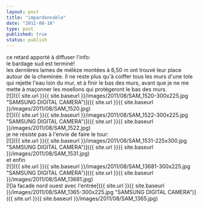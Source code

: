 ```yaml
---
layout: post
title: "impardonnable"
date: "2011-08-18"
type: post
published: true
status: publish
---
```


ce retard apporté à diffuser l'info:  
le bardage sud est terminé!  
les dernières lames de mélèze montées à 6,50 m ont trouvé leur place autour de la cheminée. Il ne reste plus qu'à coiffer tous les murs d'une tole qui rejette l'eau loin du mur, et à finir le bas des murs, avant que je ne me mette à maçonner les moellons qui protégeront le bas des murs.  
[![]({{ site.url }}{{ site.baseurl }}/images/2011/08/SAM_1520-300x225.jpg "SAMSUNG DIGITAL CAMERA")]({{ site.url }}{{ site.baseurl }}/images/2011/08/SAM_1520.jpg)  
[![]({{ site.url }}{{ site.baseurl }}/images/2011/08/SAM_1522-300x225.jpg "SAMSUNG DIGITAL CAMERA")]({{ site.url }}{{ site.baseurl }}/images/2011/08/SAM_1522.jpg)  
je ne résiste pas à l'envie de faire le tour:  
[![]({{ site.url }}{{ site.baseurl }}/images/2011/08/SAM_1531-225x300.jpg "SAMSUNG DIGITAL CAMERA")]({{ site.url }}{{ site.baseurl }}/images/2011/08/SAM_1531.jpg)  
et enfin  
[![]({{ site.url }}{{ site.baseurl }}/images/2011/08/SAM_13681-300x225.jpg "SAMSUNG DIGITAL CAMERA")]({{ site.url }}{{ site.baseurl }}/images/2011/08/SAM_13681.jpg)  
[![la facade nord ouest avec l'entrée]({{ site.url }}{{ site.baseurl }}/images/2011/08/SAM_1365-300x225.jpg "SAMSUNG DIGITAL CAMERA")]({{ site.url }}{{ site.baseurl }}/images/2011/08/SAM_1365.jpg)
